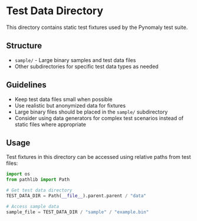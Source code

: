 # Test Data Directory

This directory contains static test fixtures used by the Pynomaly test suite.

## Structure

- `sample/` - Large binary samples and test data files
- Other subdirectories for specific test data types as needed

## Guidelines

- Keep test data files small when possible
- Use realistic but anonymized data for fixtures
- Large binary files should be placed in the `sample/` subdirectory
- Consider using data generators for complex test scenarios instead of static files where appropriate

## Usage

Test fixtures in this directory can be accessed using relative paths from test files:

```python
import os
from pathlib import Path

# Get test data directory
TEST_DATA_DIR = Path(__file__).parent.parent / "data"

# Access sample data
sample_file = TEST_DATA_DIR / "sample" / "example.bin"
```
